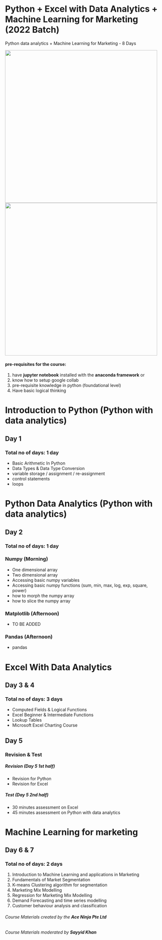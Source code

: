# Python + Excel with Data Analytics + Machine Learning for Marketing (2022 Batch)
Python data analytics + Machine Learning for Marketing - 8 Days

<img src="https://user-images.githubusercontent.com/22993048/124384235-dfd6c700-dd02-11eb-9949-63a4fe90fe8c.png" width=500 >
<img src="https://user-images.githubusercontent.com/22993048/124384254-f4b35a80-dd02-11eb-85b9-4c60b65b6ffc.png" width=500 >


#### pre-requisites for the course:
1. have **jupyter notebook** installed with the **anaconda framework** or
2. know how to setup google collab
3. pre-requisite knowledge in python (foundational level)
4. Have basic logical thinking


# Introduction to Python (Python with data analytics)
## Day 1
### Total no of days: 1 day
- Basic Arithmetic In Python
- Data Types & Data Type Conversion
- variable storage / assignment / re-assignment
- control statements
- loops

# Python Data Analytics (Python with data analytics)
## Day 2
### Total no of days: 1 day

### Numpy (Morning)
- One dimensional array
- Two dimensional array
- Accessing basic numpy variables
- Accessing basic numpy functions (sum, min, max, log, exp, square, power)
- how to morph the numpy array
- how to slice the numpy array

### Matplotlib (Afternoon)
- TO BE ADDED

### Pandas (Afternoon)
- pandas

# Excel With Data Analytics
## Day 3 & 4
### Total no of days: 3 days
- Computed Fields & Logical Functions
- Excel Beginner & Intermediate Functions
- Lookup Tables
- Microsoft Excel Charting Course

## Day 5
### Revision & Test

##### Revision (Day 5 1st half)

-	Revision for Python
-	Revision for Excel

##### Test (Day 5 2nd half)
-	30 minutes assessment on Excel
-	45 minutes assessment on Python with data analytics


# Machine Learning for marketing
## Day 6 & 7
### Total no of days: 2 days
1. Introduction to Machine Learning and applications in Marketing
2. Fundamentals of Market Segmentation
3. K-means Clustering algorithm for segmentation
4. Marketing Mix Modelling
5. Regression for Marketing Mix Modelling
6. Demand Forecasting and time series modelling
7. Customer behaviour analysis and classification

###### Course Materials created by the **Ace Ninja Pte Ltd**
###### Course Materials moderated by **Sayyid Khan**
